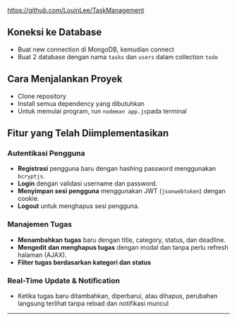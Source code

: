 https://github.com/LouinLee/TaskManagement

## Koneksi ke Database
- Buat new connection di MongoDB, kemudian connect
- Buat 2 database dengan nama `tasks` dan `users` dalam collection `todo`

## Cara Menjalankan Proyek
- Clone repository
- Install semua dependency yang dibutuhkan
- Untuk memulai program, run `nodeman app.js`pada terminal

## Fitur yang Telah Diimplementasikan

### **Autentikasi Pengguna**
- **Registrasi** pengguna baru dengan hashing password menggunakan `bcryptjs`.
- **Login** dengan validasi username dan password.
- **Menyimpan sesi pengguna** menggunakan JWT (`jsonwebtoken`) dengan cookie.
- **Logout** untuk menghapus sesi pengguna.

### **Manajemen Tugas**
- **Menambahkan tugas** baru dengan title, category, status, dan deadline.
- **Mengedit dan menghapus tugas** dengan modal dan tanpa perlu refresh halaman (AJAX).
- **Filter tugas berdasarkan kategori dan status** 

### **Real-Time Update & Notification**
- Ketika tugas baru ditambahkan, diperbarui, atau dihapus, perubahan langsung terlihat tanpa reload dan notifikasi muncul

---

